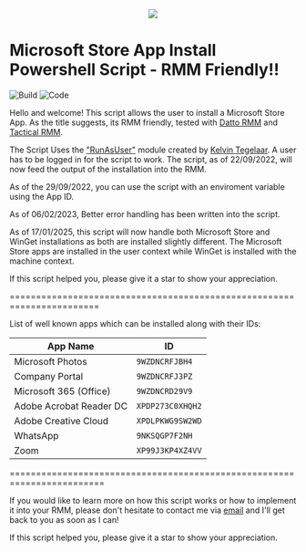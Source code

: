 <p align="center">
  <img src="https://user-images.githubusercontent.com/16869300/191701451-5550afce-b19f-4f8c-9e28-90777dd441e1.png" />
</p>

# Microsoft Store App Install Powershell Script - RMM Friendly!!

![Build](https://img.shields.io/badge/Build-Passing-Success) ![Code](https://img.shields.io/badge/Code-PowerShell-blue)

Hello and welcome!
This script allows the user to install a Microsoft Store App. As the title suggests, its RMM friendly, tested with [Datto RMM](https://www.datto.com/products/rmm/) and [Tactical RMM](https://github.com/amidaware/tacticalrmm). 

The Script Uses the ["RunAsUser"](https://github.com/KelvinTegelaar/RunAsUser) module created by [Kelvin Tegelaar](https://www.cyberdrain.com/). A user has to be logged in for the script to work. The script, as of 22/09/2022, will now feed the output of the installation into the RMM.

As of the 29/09/2022, you can use the script with an enviroment variable using the App ID.

As of 06/02/2023, Better error handling has been written into the script.

As of 17/01/2025, this script will now handle both Microsoft Store and WinGet installations as both are installed slightly different. The Microsoft Store apps are installed in the user context while WinGet is installed with the machine context.

If this script helped you, please give it a star to show your appreciation. 

=======================================================================

List of well known apps which can be installed along with their IDs:

App Name | ID
--- | ---
Microsoft Photos | `9WZDNCRFJBH4`
Company Portal | `9WZDNCRFJ3PZ`
Microsoft 365 (Office) | `9WZDNCRD29V9`
Adobe Acrobat Reader DC | `XPDP273C0XHQH2`
Adobe Creative Cloud | `XPDLPKWG9SW2WD`
WhatsApp | `9NKSQGP7F2NH`
Zoom | `XP99J3KP4XZ4VV`

========================================================================

If you would like to learn more on how this script works or how to implement it into your RMM, please don't hesitate to contact me via [email](mailto:david@mearkats.co.uk) and I'll get back to you as soon as I can!

If this script helped you, please give it a star to show your appreciation. 
